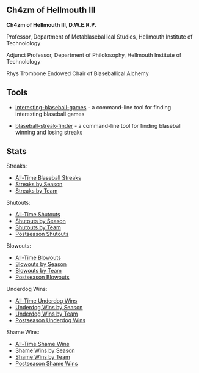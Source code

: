 ## Ch4zm of Hellmouth III

**Ch4zm of Hellmouth III, D.W.E.R.P.**

Professor, Department of Metablaseballical Studies, Hellmouth Institute of Technolology

Adjunct Professor, Department of Philolosophy, Hellmouth Institute of Technolology

Rhys Trombone Endowed Chair of Blaseballical Alchemy

## Tools

* [interesting-blaseball-games](https://github.com/ch4zm/interesting-blaseball-games) - 
  a command-line tool for finding interesting blaseball games

* [blaseball-streak-finder](https://github.com/ch4zm/blaseball-streak-finder) - 
  a command-line tool for finding blaseball winning and losing streaks

## Stats

Streaks:

* [All-Time Blaseball Streaks](streaks_alltime.md)
* [Streaks by Season](streaks_season.md)
* [Streaks by Team](streaks_team.md)

Shutouts:

* [All-Time Shutouts](shutouts_alltime.md)
* [Shutouts by Season](shutouts_season.md)
* [Shutouts by Team](shutouts_team.md)
* [Postseason Shutouts](shutouts_postseason.md)

Blowouts:

* [All-Time Blowouts](blowouts_alltime.md)
* [Blowouts by Season](blowouts_season.md)
* [Blowouts by Team](blowouts_team.md)
* [Postseason Blowouts](blowouts_postseason.md)

Underdog Wins:

* [All-Time Underdog Wins](underdog_alltime.md)
* [Underdog Wins by Season](underdog_season.md)
* [Underdog Wins by Team](underdog_team.md)
* [Postseason Underdog Wins](underdog_postseason.md)

Shame Wins:

* [All-Time Shame Wins](shame_alltime.md)
* [Shame Wins by Season](shame_season.md)
* [Shame Wins by Team](shame_team.md)
* [Postseason Shame Wins](shame_postseason.md)


